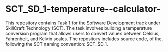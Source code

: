 # SCT_SD_1-temperature--calculator-
This repository contains Task 1 for the Software Development track under SkillCraft Technology (SCT). The task involves building a temperature conversion program that allows users to convert values between Celsius, Fahrenheit, and Kelvin scales. The repository includes source code, of the, following the SCT naming convention: SCT_SD_1.

